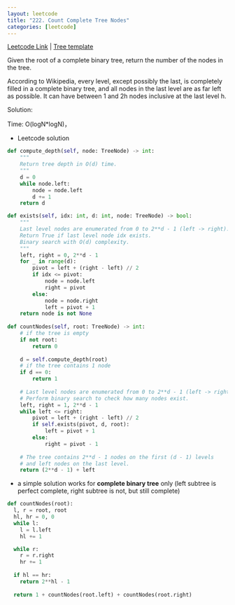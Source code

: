 ```yaml
---
layout: leetcode
title: "222. Count Complete Tree Nodes"
categories: [leetcode]
---
```


[Leetcode Link](https://leetcode.com/problems/count-complete-tree-nodes/)
| [Tree template](/template/tree)

Given the root of a complete binary tree, return the number of the nodes in the tree.

According to Wikipedia, every level, except possibly the last, is completely filled in a complete binary tree, and all nodes in the last level are as far left as possible. It can have between 1 and 2h nodes inclusive at the last level h.

Solution:

Time: O(logN*logN)，

- Leetcode solution

```python
def compute_depth(self, node: TreeNode) -> int:
    """
    Return tree depth in O(d) time.
    """
    d = 0
    while node.left:
        node = node.left
        d += 1
    return d

def exists(self, idx: int, d: int, node: TreeNode) -> bool:
    """
    Last level nodes are enumerated from 0 to 2**d - 1 (left -> right).
    Return True if last level node idx exists. 
    Binary search with O(d) complexity.
    """
    left, right = 0, 2**d - 1
    for _ in range(d):
        pivot = left + (right - left) // 2
        if idx <= pivot:
            node = node.left
            right = pivot
        else:
            node = node.right
            left = pivot + 1
    return node is not None
    
def countNodes(self, root: TreeNode) -> int:
    # if the tree is empty
    if not root:
        return 0
    
    d = self.compute_depth(root)
    # if the tree contains 1 node
    if d == 0:
        return 1
    
    # Last level nodes are enumerated from 0 to 2**d - 1 (left -> right).
    # Perform binary search to check how many nodes exist.
    left, right = 1, 2**d - 1
    while left <= right:
        pivot = left + (right - left) // 2
        if self.exists(pivot, d, root):
            left = pivot + 1
        else:
            right = pivot - 1
    
    # The tree contains 2**d - 1 nodes on the first (d - 1) levels
    # and left nodes on the last level.
    return (2**d - 1) + left
```

- a simple solution works for **complete binary tree** only (left subtree is perfect complete, right subtree is not, but still complete)

```python
def countNodes(root):
  l, r = root, root
  hl, hr = 0, 0
  while l:
    l = l.left
    hl += 1

  while r:
    r = r.right
    hr += 1
  
  if hl == hr:
    return 2**hl - 1
  
  return 1 + countNodes(root.left) + countNodes(root.right)
```